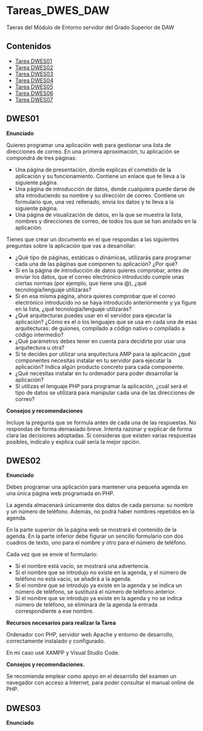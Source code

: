 # Tareas_DWES_DAW
Taeras del Módulo de Entorno servidor del Grado Superior de DAW
## Contenidos
  - [Tarea DWES01](#DWES01)
  - [Tarea DWES02](#DWES02)
  - [Tarea DWES03](#DWES03)
  - [Tarea DWES04](#DWES04)
  - [Tarea DWES05](#DWES05)
  - [Tarea DWES06](#DWES06)
  - [Tarea DWES07](#DWES07)


## DWES01

__Enunciado__
 
Quieres programar una aplicación web para gestionar una lista de direcciones de correo. En una primera aproximación, tu aplicación se compondrá de tres páginas:

 - Una página de presentación, donde explicas el cometido de la aplicación y su funcionamiento. Contiene un enlace que te lleva a la siguiente página.
 - Una página de introducción de datos, donde cualquiera puede darse de alta introduciendo su nombre y su dirección de correo. Contiene un formulario que, una vez rellenado, envía los datos y te lleva a la siguiente página.
 - Una página de visualización de datos, en la que se muestra la lista, nombres y direcciones de correo, de todos los que se han anotado en la aplicación.

Tienes que crear un documento en el que respondas a las siguientes preguntas sobre la aplicación que vas a desarrollar:
 - ¿Qué tipo de páginas, estáticas o dinámicas, utilizarás para programar cada una de las páginas que componen tu aplicación? ¿Por qué?
 - Si en la página de introducción de datos quieres comprobar, antes de enviar los datos, que el correo electrónico introducido cumple unas ciertas normas (por ejemplo, que tiene una @), ¿qué tecnología/lenguaje utilizarás?
 - Si en esa misma página, ahora quieres comprobar que el correo electrónico introducido no se haya introducido anteriormente y ya figure en la lista, ¿qué tecnología/lenguaje utilizarás?
 - ¿Qué arquitecturas puedes usar en el servidor para ejecutar la aplicación? ¿Cómo es el o los lenguajes que se usa en cada una de esas arquitecturas: de guiones, compilado a código nativo o compilado a código intermedio?
 - ¿Qué parámetros debes tener en cuenta para decidirte por usar una arquitectura u otra?
 - Si te decides por utilizar una arquitectura AMP para la aplicación ¿qué componentes necesitas instalar en tu servidor para ejecutar la aplicación? Indica algún producto concreto para cada componente.
 - ¿Qué necesitas instalar en tu ordenador para poder desarrollar la aplicación?
 - Si utilizas el lenguaje PHP para programar la aplicación, ¿cuál será el tipo de datos se utilizará para manipular cada una de las direcciones de correo?

__Consejos y recomendaciones__

Incluye la pregunta que se formula antes de cada una de las respuestas.
No respondas de forma demasiado breve. Intenta razonar y explicar de forma clara las decisiones adoptadas.
Si consideras que existen varias respuestas posibles, indícalo y explica cuál sería la mejor opción.

## DWES02

__Enunciado__

Debes programar una aplicación para mantener una pequeña agenda en una única página web programada en PHP.

La agenda almacenará únicamente dos datos de cada persona: su nombre y un número de teléfono. Además, no podrá haber nombres repetidos en la agenda.

En la parte superior de la página web se mostrará el contenido de la agenda. En la parte inferior debe figurar un sencillo formulario con dos cuadros de texto, uno para el nombre y otro para el número de teléfono.

Cada vez que se envíe el formulario:
  - Si el nombre está vacío, se mostrará una advertencia.
  - Si el nombre que se introdujo no existe en la agenda, y el número de teléfono no está vacío, se añadirá a la agenda.
  - Si el nombre que se introdujo ya existe en la agenda y se indica un número de teléfono, se sustituirá el número de teléfono anterior.
  - Si el nombre que se introdujo ya existe en la agenda y no se indica número de teléfono, se eliminará de la agenda la entrada correspondiente a ese nombre.

__Recursos necesarios para realizar la Tarea__

Ordenador con PHP, servidor web Apache y entorno de desarrollo, correctamente instalado y configurado. 

En mi caso usé XAMPP y Visual Studio Code.

__Consejos y recomendaciones.__

Se recomienda emplear como apoyo en el desarrollo del examen un navegador con acceso a Internet, para poder consultar el manual online de PHP.

## DWES03

__Enunciado__





